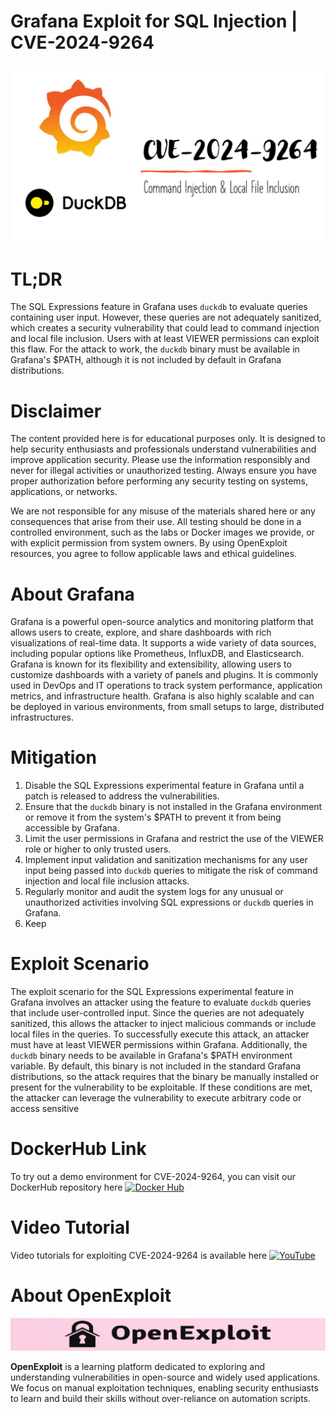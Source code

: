 # Grafana Exploit for SQL Injection | CVE-2024-9264
![CVE-2024-9264](https://raw.githubusercontent.com/pawanjswal/pawanjswal.github.io/master/cve-2024-9264/assets/thumbnail.jpg)

# TL;DR
The SQL Expressions feature in Grafana uses `duckdb` to evaluate queries containing user input. However, these queries are not adequately sanitized, which creates a security vulnerability that could lead to command injection and local file inclusion. Users with at least VIEWER permissions can exploit this flaw. For the attack to work, the `duckdb` binary must be available in Grafana's $PATH, although it is not included by default in Grafana distributions.

# Disclaimer

The content provided here is for educational purposes only. It is designed to help security enthusiasts and professionals understand vulnerabilities and improve application security. Please use the information responsibly and never for illegal activities or unauthorized testing. Always ensure you have proper authorization before performing any security testing on systems, applications, or networks.

We are not responsible for any misuse of the materials shared here or any consequences that arise from their use. All testing should be done in a controlled environment, such as the labs or Docker images we provide, or with explicit permission from system owners. By using OpenExploit resources, you agree to follow applicable laws and ethical guidelines.

# About Grafana
Grafana is a powerful open-source analytics and monitoring platform that allows users to create, explore, and share dashboards with rich visualizations of real-time data. It supports a wide variety of data sources, including popular options like Prometheus, InfluxDB, and Elasticsearch. Grafana is known for its flexibility and extensibility, allowing users to customize dashboards with a variety of panels and plugins. It is commonly used in DevOps and IT operations to track system performance, application metrics, and infrastructure health. Grafana is also highly scalable and can be deployed in various environments, from small setups to large, distributed infrastructures.

# Mitigation
1. Disable the SQL Expressions experimental feature in Grafana until a patch is released to address the vulnerabilities.
2. Ensure that the `duckdb` binary is not installed in the Grafana environment or remove it from the system's $PATH to prevent it from being accessible by Grafana.
3. Limit the user permissions in Grafana and restrict the use of the VIEWER role or higher to only trusted users.
4. Implement input validation and sanitization mechanisms for any user input being passed into `duckdb` queries to mitigate the risk of command injection and local file inclusion attacks.
5. Regularly monitor and audit the system logs for any unusual or unauthorized activities involving SQL expressions or `duckdb` queries in Grafana.
6. Keep

# Exploit Scenario
The exploit scenario for the SQL Expressions experimental feature in Grafana involves an attacker using the feature to evaluate `duckdb` queries that include user-controlled input. Since the queries are not adequately sanitized, this allows the attacker to inject malicious commands or include local files in the queries. To successfully execute this attack, an attacker must have at least VIEWER permissions within Grafana. Additionally, the `duckdb` binary needs to be available in Grafana's $PATH environment variable. By default, this binary is not included in the standard Grafana distributions, so the attack requires that the binary be manually installed or present for the vulnerability to be exploitable. If these conditions are met, the attacker can leverage the vulnerability to execute arbitrary code or access sensitive

# DockerHub Link
To try out a demo environment for CVE-2024-9264, you can visit our DockerHub repository here [![Docker Hub](https://img.shields.io/badge/Docker_Hub-2496ED)](https://hub.docker.com/u/pawanjswal)

# Video Tutorial
Video tutorials for exploiting CVE-2024-9264 is available here [![YouTube](https://img.shields.io/badge/YouTube-FF0000)](https://www.youtube.com/@OpenExploit)

# About OpenExploit

![OpenExploit](https://raw.githubusercontent.com/pawanjswal/pawanjswal.github.io/master/assets/logo.png)

**OpenExploit** is a learning platform dedicated to exploring and understanding vulnerabilities in open-source and widely used applications. We focus on manual exploitation techniques, enabling security enthusiasts to learn and build their skills without over-reliance on automation scripts.